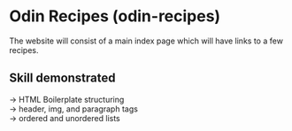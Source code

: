 # Odin Recipes (odin-recipes)

The website will consist of a main index page which will have links to a few recipes.

## Skill demonstrated

-> HTML Boilerplate structuring <br />
-> header, img, and paragraph tags <br />
-> ordered and unordered lists <br />